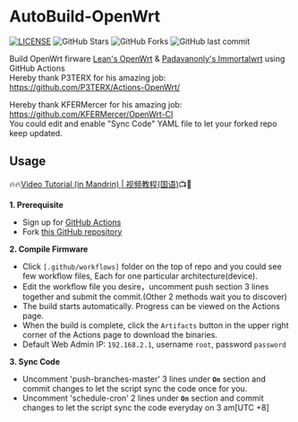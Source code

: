 # AutoBuild-OpenWrt
[![LICENSE](https://img.shields.io/github/license/mashape/apistatus.svg?style=flat&logo=github&label=LICENSE)](https://github.com/esirplayground/AutoBuild-OpenWrt/blob/master/LICENSE)
![GitHub Stars](https://img.shields.io/github/stars/esirplayground/AutoBuild-OpenWrt.svg?style=flat&logo=appveyor&label=Stars&logo=github)
![GitHub Forks](https://img.shields.io/github/forks/esirplayground/AutoBuild-OpenWrt.svg?style=flat&logo=appveyor&label=Forks&logo=github)
![GitHub last commit](https://img.shields.io/github/last-commit/esirplayground/AutoBuild-OpenWrt?label=Latest%20Commit&logo=github)

Build OpenWrt firware [Lean's OpenWrt](https://github.com/coolsnowwolf/lede) & [Padavanonly's Immortalwrt](https://github.com/padavanonly/immortalwrt) using GitHub Actions  
Hereby thank P3TERX for his amazing job: https://github.com/P3TERX/Actions-OpenWrt/  

Hereby thank KFERMercer for his amazing job: https://github.com/KFERMercer/OpenWrt-CI  
You could edit and enable "Sync Code" YAML file to let your forked repo keep updated.

## Usage

🔥🔥[Video Tutorial (in Mandrin) | 视频教程(国语)](https://youtu.be/9YO7nxNry-4)📺🎉

**1. Prerequisite**
  - Sign up for [GitHub Actions](https://github.com/features/actions/signup)
  - Fork [this GitHub repository](https://github.com/esirplayground/AutoBuild-OpenWrt)
    
**2. Compile Firmware**
  - Click `[.github/workflows]` folder on the top of repo and you could see few workflow files, Each for one particular architecture(device).
  - Edit the workflow file you desire，uncomment push section 3 lines together and submit the commit.(Other 2 methods wait you to discover)
  - The build starts automatically. Progress can be viewed on the Actions page.
  - When the build is complete, click the `Artifacts` button in the upper right corner of the Actions page to download the binaries.
  - Default Web Admin IP: `192.168.2.1`, username `root`, password `password`

**3. Sync Code**
  - Uncomment 'push-branches-master' 3 lines under **`On`** section and commit changes to let the script sync the code once for you.
  - Uncomment 'schedule-cron' 2 lines under **`On`** section and commit changes to let the script sync the code everyday on 3 am[UTC +8]
